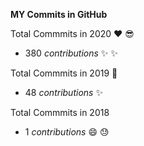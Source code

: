 **MY Commits in GitHub**

Total Commmits in 2020 :heart: :sunglasses:

- 380 _contributions_ :sparkles: :sparkles:

Total Commmits in 2019 :tada:

- 48 _contributions_ :sparkles:

Total Commmits in 2018

- 1 _contributions_ :smile: :sweat:
